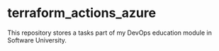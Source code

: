 ﻿# terraform_actions_azure
This repository stores a tasks part of my DevOps education module in Software University.

